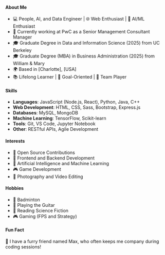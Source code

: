 #### About Me

- 💻 People, AI, and Data Engineer | 🌐 Web Enthusiast | 🤖 AI/ML Enthusiast
- 🏢 Currently working at PwC as a Senior Management Consultant Manager 
- 🎓 Graduate Degree in Data and Information Science (2025) from UC Berkeley
- 🎓 Graduate Degree (MBA) in Business Administration (2025) from William & Mary
- 🌍 Based in [Charlotte], [USA]
- 📚 Lifelong Learner | 🎯 Goal-Oriented | 🤝 Team Player

#### Skills

- **Languages**: JavaScript (Node.js, React), Python, Java, C++
- **Web Development**: HTML, CSS, Sass, Bootstrap, Express.js
- **Databases**: MySQL, MongoDB
- **Machine Learning**: TensorFlow, Scikit-learn
- **Tools**: Git, VS Code, Jupyter Notebook
- **Other**: RESTful APIs, Agile Development

#### Interests

- 🌱 Open Source Contributions
- 🚀 Frontend and Backend Development
- 🤖 Artificial Intelligence and Machine Learning
- 🎮 Game Development
- 📸 Photography and Video Editing

#### Hobbies

- 🏸 Badminton
- 🎵 Playing the Guitar
- 📖 Reading Science Fiction
- 🎮 Gaming (FPS and Strategy)

#### Fun Fact

🐶 I have a furry friend named Max, who often keeps me company during coding sessions!
